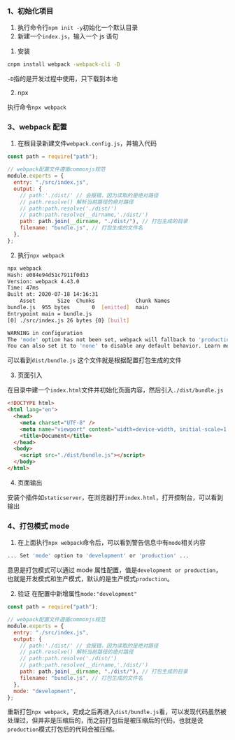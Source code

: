 ### 1、初始化项目

1. 执行命令行`npm init -y`初始化一个默认目录
2. 新建一个`index.js`，输入一个 js 语句

1) 安装

```bash
cnpm install webpack -webpack-cli -D
```

`-D`指的是开发过程中使用，只下载到本地

2. npx

执行命令`npx webpack`

### 3、webpack 配置

1. 在根目录新建文件`webpack.config.js`，并输入代码

```js
const path = require("path");

// webpack配置文件遵循commonjs规范
module.exports = {
  entry: "./src/index.js",
  output: {
    // path:'./dist/' // 会报错，因为读取的是绝对路径
    // path.resolve() 解析当前路径的绝对路径
    // path:path.resolve('./dist/')
    // path:path.resolve(__dirname,'./dist/')
    path: path.join(__dirname, "./dist/"), // 打包生成的目录
    filename: "bundle.js", // 打包生成的文件名
  },
};
```

2. 执行`npx webpack`

```bash
npx webpack
Hash: e084e94d51c7911f0d13
Version: webpack 4.43.0
Time: 47ms
Built at: 2020-07-18 14:16:31
    Asset       Size  Chunks             Chunk Names
bundle.js  955 bytes       0  [emitted]  main
Entrypoint main = bundle.js
[0] ./src/index.js 26 bytes {0} [built]

WARNING in configuration
The 'mode' option has not been set, webpack will fallback to 'production' for this value. Set 'mode' option to 'development' or 'production' to enable defaults for each environment.
You can also set it to 'none' to disable any default behavior. Learn more: https://webpack.js.org/configuration/mode/
```

可以看到`dist/bundle.js`
这个文件就是根据配置打包生成的文件

3. 页面引入

在目录中建一个`index.html`文件并初始化页面内容，然后引入`./dist/bundle.js`

```html
<!DOCTYPE html>
<html lang="en">
  <head>
    <meta charset="UTF-8" />
    <meta name="viewport" content="width=device-width, initial-scale=1.0" />
    <title>Document</title>
  </head>
  <body>
    <script src="./dist/bundle.js"></script>
  </body>
</html>
```

4. 页面输出

安装个插件如`staticserver`，在浏览器打开`index.html`，打开控制台，可以看到输出

### 4、打包模式 mode

1. 在上面执行`npx webpack`命令后，可以看到警告信息中有`mode`相关内容

```bash
... Set 'mode' option to 'development' or 'production' ...
```

意思是打包模式可以通过 mode 属性配置，值是`development or production`，也就是开发模式和生产模式，默认的是生产模式`production`。

2. 验证
   在配置中新增属性`mode:"development"`

```js
const path = require("path");

// webpack配置文件遵循commonjs规范
module.exports = {
  entry: "./src/index.js",
  output: {
    // path:'./dist/' // 会报错，因为读取的是绝对路径
    // path.resolve() 解析当前路径的绝对路径
    // path:path.resolve('./dist/')
    // path:path.resolve(__dirname,'./dist/')
    path: path.join(__dirname, "./dist/"), // 打包生成的目录
    filename: "bundle.js", // 打包生成的文件名
  },
  mode: "development",
};
```

重新打包`npx webpack`，完成之后再进入`dist/bundle.js`看，可以发现代码虽然被处理过，但并非是压缩后的，而之前打包后是被压缩后的代码，也就是说`production`模式打包后的代码会被压缩。
